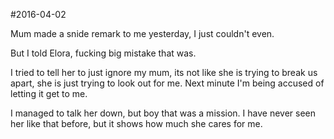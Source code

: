 #2016-04-02

Mum made a snide remark to me yesterday, I just couldn't even.

But I told Elora, fucking big mistake that was.

I tried to tell her to just ignore my mum, its not like she is trying to break us apart, she is just trying to look out for me. Next minute I'm being accused of letting it get to me.

I managed to talk her down, but boy that was a mission. I have never seen her like that before, but it shows how much she cares for me.